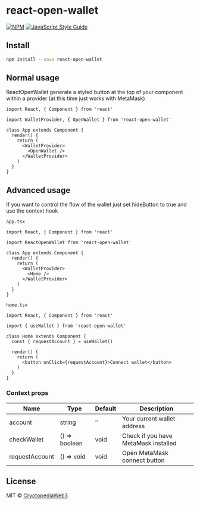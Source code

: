 # react-open-wallet

[![NPM](https://img.shields.io/npm/v/react-open-wallet.svg)](https://www.npmjs.com/package/react-open-wallet) [![JavaScript Style Guide](https://img.shields.io/badge/code_style-standard-brightgreen.svg)](https://standardjs.com)

## Install

```bash
npm install --save react-open-wallet
```

## Normal usage

ReactOpenWallet generate a styled button at the top of your component within a provider (at this time just works with MetaMask)

```tsx
import React, { Component } from 'react'

import WalletProvider, { OpenWallet } from 'react-open-wallet'

class App extends Component {
  render() {
    return (
      <WalletProvider>
        <OpenWallet />
      </WalletProvider>
    )
  }
}
```

## Advanced usage

If you want to control the flow of the wallet just set hideButton to true and use the context hook

```
app.tsx
```

```tsx
import React, { Component } from 'react'

import ReactOpenWallet from 'react-open-wallet'

class App extends Component {
  render() {
    return (
      <WalletProvider>
        <Home />
      </WalletProvider>
    )
  }
}
```

```
home.tsx
```

```tsx
import React, { Component } from 'react'

import { useWallet } from 'react-open-wallet'

class Home extends Component {
  const { requestAccount } = useWallet()

  render() {
    return (
      <button onClick={requestAccount}>Connect wallet</button>
    )
  }
}
```

### Context props

| Name           | Type          | Default | Description                          |
| -------------- | ------------- | ------- | ------------------------------------ |
| account        | string        | ''      | Your current wallet address          |
| checkWallet    | () => boolean | void    | Check if you have MetaMask installed |
| requestAccount | () => void    | void    | Open MetaMask connect button         |

## License

MIT © [CryptopediaWeb3](https://github.com/CryptopediaWeb3)
